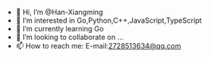 - 👋 Hi, I’m @Han-Xiangming
- 👀 I’m interested in Go,Python,C++,JavaScript,TypeScript
- 🌱 I’m currently learning Go
- 💞️ I’m looking to collaborate on ...
- 📫 How to reach me: E-mail:2728513634@qq.com

<!---
Han-Xiangming/Han-Xiangming is a ✨ special ✨ repository because its `README.md` (this file) appears on your GitHub profile.
You can click the Preview link to take a look at your changes.
--->
